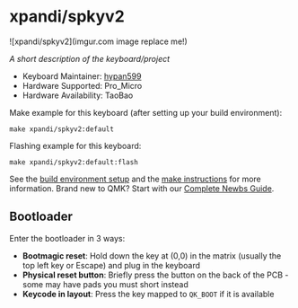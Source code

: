 # xpandi/spkyv2

![xpandi/spkyv2](imgur.com image replace me!)

*A short description of the keyboard/project*

* Keyboard Maintainer: [hypan599](https://github.com/hypan599)
* Hardware Supported: Pro_Micro
* Hardware Availability: TaoBao

Make example for this keyboard (after setting up your build environment):

    make xpandi/spkyv2:default

Flashing example for this keyboard:

    make xpandi/spkyv2:default:flash

See the [build environment setup](https://docs.qmk.fm/#/getting_started_build_tools) and the [make instructions](https://docs.qmk.fm/#/getting_started_make_guide) for more information. Brand new to QMK? Start with our [Complete Newbs Guide](https://docs.qmk.fm/#/newbs).

## Bootloader

Enter the bootloader in 3 ways:

* **Bootmagic reset**: Hold down the key at (0,0) in the matrix (usually the top left key or Escape) and plug in the keyboard
* **Physical reset button**: Briefly press the button on the back of the PCB - some may have pads you must short instead
* **Keycode in layout**: Press the key mapped to `QK_BOOT` if it is available
